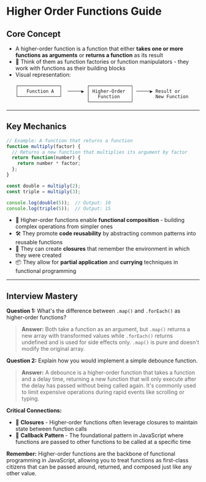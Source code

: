 # Higher Order Functions Guide

## Core Concept
- A higher-order function is a function that either **takes one or more functions as arguments** or **returns a function** as its result
- 🧩 Think of them as function factories or function manipulators - they work with functions as their building blocks
- Visual representation:
  ```
  ┌───────────────┐         ┌───────────────┐
  │   Function A  │  ─────▶ │ Higher-Order  │ ─────▶ Result or
  └───────────────┘         │   Function    │        New Function
                            └───────────────┘
  ```

---

## Key Mechanics
```javascript
// Example: A function that returns a function
function multiply(factor) {
  // Returns a new function that multiplies its argument by factor
  return function(number) {
    return number * factor;
  };
}

const double = multiply(2);
const triple = multiply(3);

console.log(double(5));  // Output: 10
console.log(triple(5));  // Output: 15
```

- 🔄 Higher-order functions enable **functional composition** - building complex operations from simpler ones
- 🛠️ They promote **code reusability** by abstracting common patterns into reusable functions
- 🧪 They can create **closures** that remember the environment in which they were created
- 📦 They allow for **partial application** and **currying** techniques in functional programming

---

## Interview Mastery

**Question 1:** What's the difference between `.map()` and `.forEach()` as higher-order functions?
> **Answer:** Both take a function as an argument, but `.map()` returns a new array with transformed values while `.forEach()` returns undefined and is used for side effects only. `.map()` is pure and doesn't modify the original array.

**Question 2:** Explain how you would implement a simple debounce function.
> **Answer:** A debounce is a higher-order function that takes a function and a delay time, returning a new function that will only execute after the delay has passed without being called again. It's commonly used to limit expensive operations during rapid events like scrolling or typing.

**Critical Connections:**
- 🔗 **Closures** - Higher-order functions often leverage closures to maintain state between function calls
- 🔄 **Callback Pattern** - The foundational pattern in JavaScript where functions are passed to other functions to be called at a specific time

**Remember:** Higher-order functions are the backbone of functional programming in JavaScript, allowing you to treat functions as first-class citizens that can be passed around, returned, and composed just like any other value.
